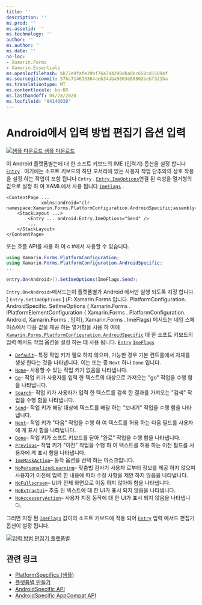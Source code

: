 ```yaml
---
title: ''
description: ''
ms.prod: ''
ms.assetid: ''
ms.technology: ''
author: ''
ms.author: ''
ms.date: ''
no-loc:
- Xamarin.Forms
- Xamarin.Essentials
ms.openlocfilehash: bb77e9fafe39bf76a7d4290dba0bc658cd15094f
ms.sourcegitcommit: 57bc714633364aeb34aba9803e88802bebf321ba
ms.translationtype: MT
ms.contentlocale: ko-KR
ms.lasthandoff: 05/28/2020
ms.locfileid: "84140038"
---
```

# <a name="entry-input-method-editor-options-on-android"></a>Android에서 입력 방법 편집기 옵션 입력

[![샘플 다운로드](~/media/shared/download.png) 샘플 다운로드](https://docs.microsoft.com/samples/xamarin/xamarin-forms-samples/userinterface-platformspecifics)

이 Android 플랫폼별는에 대 한 소프트 키보드의 IME (입력기) 옵션을 설정 합니다 [`Entry`](xref:Xamarin.Forms.Entry) . 여기에는 소프트 키보드의 하단 모서리에 있는 사용자 작업 단추와의 상호 작용을 설정 하는 작업이 포함 됩니다 `Entry` . [`Entry.ImeOptions`](xref:Xamarin.Forms.PlatformConfiguration.AndroidSpecific.Entry.ImeOptionsProperty)연결 된 속성을 열거형의 값으로 설정 하 여 XAML에서 사용 됩니다 [`ImeFlags`](xref:Xamarin.Forms.PlatformConfiguration.AndroidSpecific.ImeFlags) .

```xaml
<ContentPage ...
             xmlns:android="clr-namespace:Xamarin.Forms.PlatformConfiguration.AndroidSpecific;assembly=Xamarin.Forms.Core">
    <StackLayout ...>
        <Entry ... android:Entry.ImeOptions="Send" />
        ...
    </StackLayout>
</ContentPage>
```

또는 흐름 API를 사용 하 여 c #에서 사용할 수 있습니다.

```csharp
using Xamarin.Forms.PlatformConfiguration;
using Xamarin.Forms.PlatformConfiguration.AndroidSpecific;
...

entry.On<Android>().SetImeOptions(ImeFlags.Send);
```

`Entry.On<Android>`메서드는이 플랫폼별가 Android 에서만 실행 되도록 지정 합니다. [ `Entry.SetImeOptions` ] (F: Xamarin.Forms 입니다. PlatformConfiguration. AndroidSpecific. SetImeOptions ( Xamarin.Forms . IPlatformElementConfiguration { Xamarin.Forms . PlatformConfiguration. Android, Xamarin.Forms . 입력}, Xamarin.Forms . ImeFlags) 메서드는 네임 스페이스에서 다음 값을 제공 하는 열거형을 사용 하 여에 [`Xamarin.Forms.PlatformConfiguration.AndroidSpecific`](xref:Xamarin.Forms.PlatformConfiguration.AndroidSpecific) 대 한 소프트 키보드의 입력 메서드 작업 옵션을 설정 하는 데 사용 됩니다. [`Entry`](xref:Xamarin.Forms.Entry) [`ImeFlags`](xref:Xamarin.Forms.PlatformConfiguration.AndroidSpecific.ImeFlags)

- [`Default`](xref:Xamarin.Forms.PlatformConfiguration.AndroidSpecific.ImeFlags.Default)– 특정 작업 키가 필요 하지 않으며, 가능한 경우 기본 컨트롤에서 자체를 생성 한다는 것을 나타냅니다. 이는 또는 중 `Next` 하나 `Done` 입니다.
- [`None`](xref:Xamarin.Forms.PlatformConfiguration.AndroidSpecific.ImeFlags.None)– 사용할 수 있는 작업 키가 없음을 나타냅니다.
- [`Go`](xref:Xamarin.Forms.PlatformConfiguration.AndroidSpecific.ImeFlags.Go)– 작업 키가 사용자를 입력 한 텍스트의 대상으로 가져오는 "go" 작업을 수행 함을 나타냅니다.
- [`Search`](xref:Xamarin.Forms.PlatformConfiguration.AndroidSpecific.ImeFlags.Search)– 작업 키가 사용자가 입력 한 텍스트를 검색 한 결과를 가져오는 "검색" 작업을 수행 함을 나타냅니다.
- [`Send`](xref:Xamarin.Forms.PlatformConfiguration.AndroidSpecific.ImeFlags.Send)– 작업 키가 해당 대상에 텍스트를 배달 하는 "보내기" 작업을 수행 함을 나타냅니다.
- [`Next`](xref:Xamarin.Forms.PlatformConfiguration.AndroidSpecific.ImeFlags.Next)– 작업 키가 "다음" 작업을 수행 하 여 텍스트를 허용 하는 다음 필드를 사용자에 게 표시 함을 나타냅니다.
- [`Done`](xref:Xamarin.Forms.PlatformConfiguration.AndroidSpecific.ImeFlags.Done)– 작업 키가 소프트 키보드를 닫아 "완료" 작업을 수행 함을 나타냅니다.
- [`Previous`](xref:Xamarin.Forms.PlatformConfiguration.AndroidSpecific.ImeFlags.Previous)– 작업 키가 "이전" 작업을 수행 하 여 텍스트를 허용 하는 이전 필드를 사용자에 게 표시 함을 나타냅니다.
- [`ImeMaskAction`](xref:Xamarin.Forms.PlatformConfiguration.AndroidSpecific.ImeFlags.ImeMaskAction)– 동작 옵션을 선택 하는 마스크입니다.
- [`NoPersonalizedLearning`](xref:Xamarin.Forms.PlatformConfiguration.AndroidSpecific.ImeFlags.NoPersonalizedLearning)– 맞춤법 검사기 사용자 로부터 정보를 제공 하지 않으며 사용자가 이전에 입력 한 내용에 따라 수정 사항을 제안 하지 않음을 나타냅니다.
- [`NoFullscreen`](xref:Xamarin.Forms.PlatformConfiguration.AndroidSpecific.ImeFlags.NoFullscreen)– UI가 전체 화면으로 이동 하지 않아야 함을 나타냅니다.
- [`NoExtractUi`](xref:Xamarin.Forms.PlatformConfiguration.AndroidSpecific.ImeFlags.NoExtractUi)– 추출 된 텍스트에 대 한 UI가 표시 되지 않음을 나타냅니다.
- [`NoAccessoryAction`](xref:Xamarin.Forms.PlatformConfiguration.AndroidSpecific.ImeFlags.NoAccessoryAction)– 사용자 지정 동작에 대 한 UI가 표시 되지 않음을 나타냅니다.

그러면 지정 된 [`ImeFlags`](xref:Xamarin.Forms.PlatformConfiguration.AndroidSpecific.ImeFlags) 값이의 소프트 키보드에 적용 되어 [`Entry`](xref:Xamarin.Forms.Entry) 입력 메서드 편집기 옵션이 설정 됩니다.

[![입력 방법 편집기 플랫폼별](entry-ime-options-images/entry-imeoptions.png "입력 방법 편집기 플랫폼별")](entry-ime-options-images/entry-imeoptions-large.png#lightbox "입력 방법 편집기 플랫폼별")

## <a name="related-links"></a>관련 링크

- [PlatformSpecifics (샘플)](https://docs.microsoft.com/samples/xamarin/xamarin-forms-samples/userinterface-platformspecifics)
- [플랫폼별 만들기](~/xamarin-forms/platform/platform-specifics/index.md#creating-platform-specifics)
- [AndroidSpecific API](xref:Xamarin.Forms.PlatformConfiguration.AndroidSpecific)
- [AndroidSpecific AppCompat API](xref:Xamarin.Forms.PlatformConfiguration.AndroidSpecific.AppCompat)
